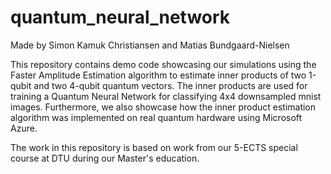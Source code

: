 # quantum_neural_network

Made by Simon Kamuk Christiansen and Matias Bundgaard-Nielsen

This repository contains demo code showcasing our simulations using the Faster Amplitude Estimation algorithm to estimate inner products of two 1-qubit and two 4-qubit quantum vectors. The inner products are used for training a Quantum Neural Network for classifying 4x4 downsampled mnist images. Furthermore, we also showcase how the inner product estimation algorithm was implemented on real quantum hardware using Microsoft Azure. 

The work in this repository is based on work from our 5-ECTS special course at DTU during our Master's education.
